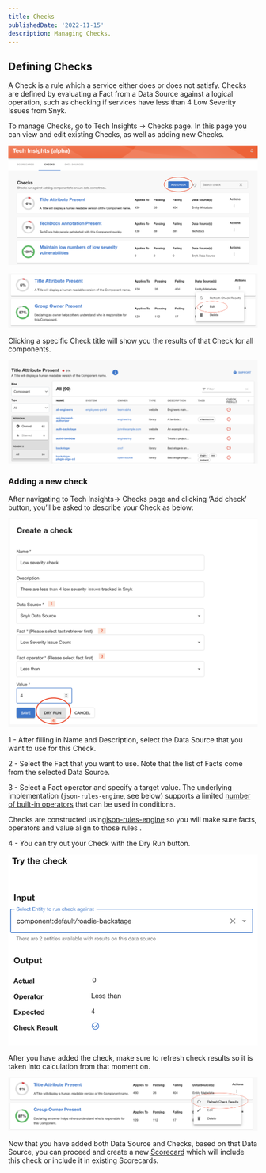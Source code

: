 ```yaml
---
title: Checks
publishedDate: '2022-11-15'
description: Managing Checks.
---
```


## Defining **Checks**

A Check is a rule which a service either does or does not satisfy. Checks are defined by evaluating a Fact from a Data Source against a logical operation, such as checking if services have less than 4 Low Severity Issues from Snyk.

To manage Checks, go to Tech Insights → Checks page. In this page you can view and edit existing Checks, as well as adding new Checks.

![Overview of all checks](./add-check.png)

![Edit check](./edit-check.png)

Clicking a specific Check title will show you the results of that Check for all components.

![Check overview](./overview-check.png)

### Adding a new check

After navigating to Tech Insights→ Checks page and clicking ‘Add check’ button, you’ll be asked to describe your Check as below:

![Add check steps](./create-check-steps.png)

1 - After filling in Name and Description, select the Data Source that you want to use for this Check.

2 - Select the Fact that you want to use. Note that the list of Facts come from the selected Data Source.

3 - Select a Fact operator and specify a target value. The underlying implementation (`json-rules-engine`, see below) supports a limited [number of built-in operators](https://github.com/CacheControl/json-rules-engine/blob/master/docs/rules.md#operators) that can be used in conditions.

Checks are constructed using[json-rules-engine](https://github.com/CacheControl/json-rules-engine/blob/master/docs/rules.md#conditions) so you will make sure facts, operators and value align to those rules .

4 - You can try out your Check with the Dry Run button.

![Check dry run](./dry-run-check.png)

After you have added the check, make sure to refresh check results so it is taken into calculation from that moment on.

![Refresh check](./refresh-results-check.png)

Now that you have added both Data Source and Checks, based on that Data Source, you can proceed and create a new [Scorecard](../scorecards/) which will include this check or include it in existing Scorecards.
